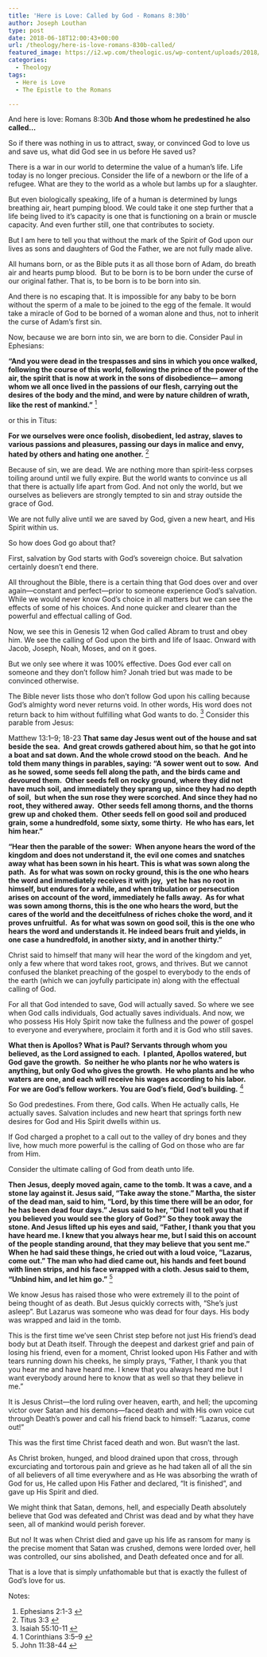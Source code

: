```yaml
---
title: 'Here is Love: Called by God - Romans 8:30b'
author: Joseph Louthan
type: post
date: 2018-06-18T12:00:43+00:00
url: /theology/here-is-love-romans-830b-called/
featured_image: https://i2.wp.com/theologic.us/wp-content/uploads/2018/06/tenor-1.gif?resize=498%2C348
categories:
  - Theology
tags:
  - Here is Love
  - The Epistle to the Romans

---
```

<p class="p1">
  And here is love: Romans 8:30b <strong>And those whom he predestined he also called…</strong>
</p>

<p class="p1">
  So if there was nothing in us to attract, sway, or convinced God to love us and save us, what did God see in us before He saved us?
</p>

<p class="p1">
  There is a war in our world to determine the value of a human’s life. Life today is no longer precious. Consider the life of a newborn or the life of a refugee. What are they to the world as a whole but lambs up for a slaughter.
</p>

<p class="p1">
  But even biologically speaking, life of a human is determined by lungs breathing air, heart pumping blood. We could take it one step further that a life being lived to it’s capacity is one that is functioning on a brain or muscle capacity. And even further still, one that contributes to society.
</p>

<p class="p1">
  But I am here to tell you that without the mark of the Spirit of God upon our lives as sons and daughters of God the Father, we are not fully made alive.
</p>

<p class="p1">
  All humans born, or as the Bible puts it as all those born of Adam, do breath air and hearts pump blood.<span class="Apple-converted-space">  </span>But to be born is to be born under the curse of our original father. That is, to be born is to be born into sin.
</p>

<p class="p1">
  And there is no escaping that. It is impossible for any baby to be born without the sperm of a male to be joined to the egg of the female. It would take a miracle of God to be borned of a woman alone and thus, not to inherit the curse of Adam’s first sin.
</p>

<p class="p1">
  Now, because we are born into sin, we are born to die. Consider Paul in Ephesians:
</p>

<p class="p1">
  <b>“And you were dead in the trespasses and sins in which you once walked, following the course of this world, following the prince of the power of the air, the spirit that is now at work in the sons of disobedience— among whom we all once lived in the passions of our flesh, carrying out the desires of the body and the mind, and were by nature children of wrath, like the rest of mankind.”</b> <a class="simple-footnote" title="Ephesians 2:1-3" id="return-note-3581-1" href="#note-3581-1"><sup>1</sup></a>
</p>

<p class="p1">
  or this in Titus:
</p>

<p class="p1">
  <b>For we ourselves were once foolish, disobedient, led astray, slaves to various passions and pleasures, passing our days in malice and envy, hated by others and hating one another.</b> <a class="simple-footnote" title="Titus 3:3" id="return-note-3581-2" href="#note-3581-2"><sup>2</sup></a>
</p>

<p class="p1">
  Because of sin, we are dead. We are nothing more than spirit-less corpses toiling around until we fully expire. But the world wants to convince us all that there is actually life apart from God. And not only the world, but we ourselves as believers are strongly tempted to sin and stray outside the grace of God.
</p>

<p class="p1">
  We are not fully alive until we are saved by God, given a new heart, and His Spirit within us.
</p>

<p class="p1">
  So how does God go about that?
</p>

<p class="p1">
  First, salvation by God starts with God’s sovereign choice. But salvation certainly doesn’t end there.
</p>

<p class="p1">
  All throughout the Bible, there is a certain thing that God does over and over again—constant and perfect—prior to someone experience God’s salvation. While we would never know God’s choice in all matters but we can see the effects of some of his choices. And none quicker and clearer than the powerful and effectual calling of God.
</p>

<p class="p1">
  Now, we see this in Genesis 12 when God called Abram to trust and obey him. We see the calling of God upon the birth and life of Isaac. Onward with Jacob, Joseph, Noah, Moses, and on it goes.
</p>

<p class="p1">
  But we only see where it was 100% effective. Does God ever call on someone and they don’t follow him? Jonah tried but was made to be convinced otherwise.
</p>

<p class="p1">
  The Bible never lists those who don’t follow God upon his calling because God’s almighty word never returns void. In other words, His word does not return back to him without fulfilling what God wants to do. <a class="simple-footnote" title="Isaiah 55:10-11" id="return-note-3581-3" href="#note-3581-3"><sup>3</sup></a> Consider this parable from Jesus:
</p>

<p class="p1">
  Matthew 13:1–9; 18-23 <b>That same day Jesus went out of the house and sat beside the sea.<span class="Apple-converted-space">  </span>And great crowds gathered about him, so that he got into a boat and sat down. And the whole crowd stood on the beach.<span class="Apple-converted-space">  </span>And he told them many things in parables, saying: “A sower went out to sow.<span class="Apple-converted-space">  </span>And as he sowed, some seeds fell along the path, and the birds came and devoured them.<span class="Apple-converted-space">  </span>Other seeds fell on rocky ground, where they did not have much soil, and immediately they sprang up, since they had no depth of soil,<span class="Apple-converted-space">  </span>but when the sun rose they were scorched. And since they had no root, they withered away.<span class="Apple-converted-space">  </span>Other seeds fell among thorns, and the thorns grew up and choked them.<span class="Apple-converted-space">  </span>Other seeds fell on good soil and produced grain, some a hundredfold, some sixty, some thirty.<span class="Apple-converted-space">  </span>He who has ears, let him hear.”</b>
</p>

<p class="p1">
  <b>“Hear then the parable of the sower:<span class="Apple-converted-space">  </span>When anyone hears the word of the kingdom and does not understand it, the evil one comes and snatches away what has been sown in his heart. This is what was sown along the path.<span class="Apple-converted-space">  </span>As for what was sown on rocky ground, this is the one who hears the word and immediately receives it with joy,<span class="Apple-converted-space">  </span>yet he has no root in himself, but endures for a while, and when tribulation or persecution arises on account of the word, immediately he falls away.<span class="Apple-converted-space">  </span>As for what was sown among thorns, this is the one who hears the word, but the cares of the world and the deceitfulness of riches choke the word, and it proves unfruitful.<span class="Apple-converted-space">  </span>As for what was sown on good soil, this is the one who hears the word and understands it. He indeed bears fruit and yields, in one case a hundredfold, in another sixty, and in another thirty.”</b>
</p>

<p class="p1">
  Christ said to himself that many will hear the word of the kingdom and yet, only a few where that word takes root, grows, and thrives. But we cannot confused the blanket preaching of the gospel to everybody to the ends of the earth (which we can joyfully participate in) along with the effectual calling of God.
</p>

<p class="p1">
  For all that God intended to save, God will actually saved. So where we see when God calls individuals, God actually saves individuals. And now, we who possess His Holy Spirit now take the fullness and the power of gospel to everyone and everywhere, proclaim it forth and it is God who still saves.
</p>

<p class="p2">
  <b>What then is Apollos? What is Paul? Servants through whom you believed, as the Lord assigned to each.<span class="Apple-converted-space">  </span>I planted, Apollos watered, but God gave the growth.<span class="Apple-converted-space">  </span>So neither he who plants nor he who waters is anything, but only God who gives the growth.<span class="Apple-converted-space">  </span>He who plants and he who waters are one, and each will receive his wages according to his labor.<span class="Apple-converted-space">  </span>For we are God’s fellow workers. You are God’s field, God’s building.</b> <a class="simple-footnote" title="1 Corinthians 3:5–9" id="return-note-3581-4" href="#note-3581-4"><sup>4</sup></a>
</p>

<p class="p2">
  So God predestines. From there, God calls. When He actually calls, He actually saves. Salvation includes and new heart that springs forth new desires for God and His Spirit dwells within us.
</p>

<p class="p2">
  If God charged a prophet to a call out to the valley of dry bones and they live, how much more powerful is the calling of God on those who are far from Him.
</p>

<p class="p2">
  Consider the ultimate calling of God from death unto life.
</p>

<p class="p2">
  <b>Then Jesus, deeply moved again, came to the tomb. It was a cave, and a stone lay against it. Jesus said, “Take away the stone.” Martha, the sister of the dead man, said to him, “Lord, by this time there will be an odor, for he has been dead four days.” Jesus said to her, “Did I not tell you that if you believed you would see the glory of God?” So they took away the stone. And Jesus lifted up his eyes and said, “Father, I thank you that you have heard me. I knew that you always hear me, but I said this on account of the people standing around, that they may believe that you sent me.” When he had said these things, he cried out with a loud voice, “Lazarus, come out.” The man who had died came out, his hands and feet bound with linen strips, and his face wrapped with a cloth. Jesus said to them, “Unbind him, and let him go.”</b> <a class="simple-footnote" title="John 11:38-44" id="return-note-3581-5" href="#note-3581-5"><sup>5</sup></a>
</p>

<p class="p2">
  We know Jesus has raised those who were extremely ill to the point of being thought of as death. But Jesus quickly corrects with, “She’s just asleep”. But Lazarus was someone who was dead for four days. His body was wrapped and laid in the tomb.
</p>

<p class="p2">
  This is the first time we’ve seen Christ step before not just His friend’s dead body but at Death itself. Through the deepest and darkest grief and pain of losing his friend, even for a moment, Christ looked upon His Father and with tears running down his cheeks, he simply prays, “Father, I thank you that you hear me and have heard me. I knew that you always heard me but I want everybody around here to know that as well so that they believe in me.”
</p>

<p class="p2">
  It is Jesus Christ—the lord ruling over heaven, earth, and hell; the upcoming victor over Satan and his demons—faced death and with His own voice cut through Death’s power and call his friend back to himself: “Lazarus, come out!”
</p>

<p class="p2">
  This was the first time Christ faced death and won. But wasn’t the last.
</p>

<p class="p2">
  As Christ broken, hunged, and blood drained upon that cross, through excurciating and tortorous pain and grieve as he had taken all of all the sin of all believers of all time everywhere and as He was absorbing the wrath of God for us, He called upon His Father and declared, “It is finished”, and gave up His Spirit and died.
</p>

<p class="p2">
  We might think that Satan, demons, hell, and especially Death absolutely believe that God was defeated and Christ was dead and by what they have seen, all of mankind would perish forever.
</p>

<p class="p2">
  But no! It was when Christ died and gave up his life as ransom for many is the precise moment that Satan was crushed, demons were lorded over, hell was controlled, our sins abolished, and Death defeated once and for all.
</p>

<p class="p2">
  That is a love that is simply unfathomable but that is exactly the fullest of God’s love for us.
</p>

<div class="simple-footnotes">
  <p class="notes">
    Notes:
  </p>
  
  <ol>
    <li id="note-3581-1">
      Ephesians 2:1-3 <a href="#return-note-3581-1">&#8617;</a>
    </li>
    <li id="note-3581-2">
      Titus 3:3 <a href="#return-note-3581-2">&#8617;</a>
    </li>
    <li id="note-3581-3">
      Isaiah 55:10-11 <a href="#return-note-3581-3">&#8617;</a>
    </li>
    <li id="note-3581-4">
      1 Corinthians 3:5–9 <a href="#return-note-3581-4">&#8617;</a>
    </li>
    <li id="note-3581-5">
      <span class="s1">John 11:38-44</span> <a href="#return-note-3581-5">&#8617;</a>
    </li>
  </ol>
</div>